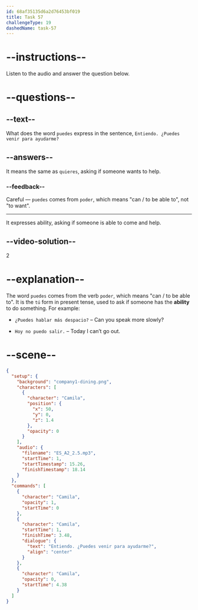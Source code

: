 ```yaml
---
id: 68af35135d6a2d76453bf019
title: Task 57
challengeType: 19
dashedName: task-57
---
```


<!-- (Audio) Entiendo. ¿Puedes venir para ayudarme? -->

# --instructions--

Listen to the audio and answer the question below.

# --questions--

## --text--

What does the word `puedes` express in the sentence, `Entiendo. ¿Puedes venir para ayudarme?`

## --answers--

It means the same as `quieres`, asking if someone wants to help.  

### --feedback--

Careful — `puedes` comes from `poder`, which means "can / to be able to", not "to want".

---

It expresses ability, asking if someone is able to come and help.  

## --video-solution--

2

# --explanation--

The word `puedes` comes from the verb `poder`, which means "can / to be able to". It is the `tú` form in present tense, used to ask if someone has the **ability** to do something. For example:

- `¿Puedes hablar más despacio?` – Can you speak more slowly?

- `Hoy no puedo salir.` – Today I can’t go out.  


# --scene--

```json
{
  "setup": {
    "background": "company1-dining.png",
    "characters": [
      {
        "character": "Camila",
        "position": {
          "x": 50,
          "y": 0,
          "z": 1.4
        },
        "opacity": 0
      }
    ],
    "audio": {
      "filename": "ES_A2_2.5.mp3",
      "startTime": 1,
      "startTimestamp": 15.26,
      "finishTimestamp": 18.14
    }
  },
  "commands": [
    {
      "character": "Camila",
      "opacity": 1,
      "startTime": 0
    },
    {
      "character": "Camila",
      "startTime": 1,
      "finishTime": 3.48,
      "dialogue": {
        "text": "Entiendo. ¿Puedes venir para ayudarme?",
        "align": "center"
      }
    },
    {
      "character": "Camila",
      "opacity": 0,
      "startTime": 4.38
    }
  ]
}
```

